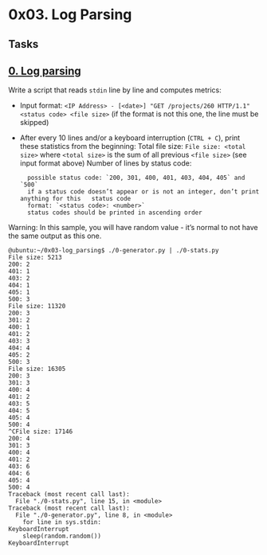 # 0x03. Log Parsing

## Tasks

## [0. Log parsing](./0-stats.py)
Write a script that reads `stdin` line by line and computes metrics:

* Input format: `<IP Address> - [<date>] "GET /projects/260 HTTP/1.1" <status code> <file size>` (if the format is not this one, the line must be skipped)
* After every 10 lines and/or a keyboard interruption (`CTRL + C`), print these statistics from the beginning:
        Total file size: `File size: <total size>`
        where `<total size>` is the sum of all previous `<file size>` (see input format above)
        Number of lines by status code:

        possible status code: `200, 301, 400, 401, 403, 404, 405` and `500`
        if a status code doesn’t appear or is not an integer, don’t print anything for this   status code
        format: `<status code>: <number>`
        status codes should be printed in ascending order
        
Warning: In this sample, you will have random value - it’s normal to not have the same output as this one.
```
@ubuntu:~/0x03-log_parsing$ ./0-generator.py | ./0-stats.py 
File size: 5213
200: 2
401: 1
403: 2
404: 1
405: 1
500: 3
File size: 11320
200: 3
301: 2
400: 1
401: 2
403: 3
404: 4
405: 2
500: 3
File size: 16305
200: 3
301: 3
400: 4
401: 2
403: 5
404: 5
405: 4
500: 4
^CFile size: 17146
200: 4
301: 3
400: 4
401: 2
403: 6
404: 6
405: 4
500: 4
Traceback (most recent call last):
  File "./0-stats.py", line 15, in <module>
Traceback (most recent call last):
  File "./0-generator.py", line 8, in <module>
    for line in sys.stdin:
KeyboardInterrupt
    sleep(random.random())
KeyboardInterrupt
```
